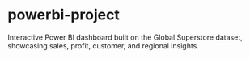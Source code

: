 # powerbi-project
Interactive Power BI dashboard built on the Global Superstore dataset, showcasing sales, profit, customer, and regional insights.
